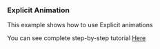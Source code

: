 ### Explicit Animation

This example shows how to use Explicit animations

You can see complete step-by-step tutorial [Here](https://www.instagram.com/p/CDgX9K-gSID/?utm_source=ig_web_copy_link)
